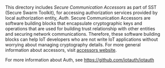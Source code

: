 This directory includes *Secure Communication Accessors* as part of SST (Secure Swarm Toolkit), for accessing authorization services provided by local authorization entity, *Auth*.
Secure Communication Accessors are software building blocks that encapsulate cryptographic keys and operations that are used for building trust relationship with other entities and securing network communications.
Therefore, these software building blocks can help IoT developers who are not write IoT applications without worrying about managing cryptography details.
For more general information about accessors, visit [accessors website](http::/accessors.org).

For more information about Auth, see https://github.com/iotauth/iotauth
